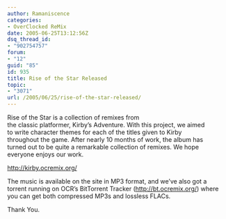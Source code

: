 ```yaml
---
author: Ramaniscence
categories:
- OverClocked ReMix
date: 2005-06-25T13:12:56Z
dsq_thread_id:
- "902754757"
forum:
- "12"
guid: "85"
id: 935
title: Rise of the Star Released
topic:
- "3071"
url: /2005/06/25/rise-of-the-star-released/
---
```


<span class="small">Rise of the Star is a collection of remixes from<br /> the classic platformer, Kirby&#8217;s Adventure. With this project, we aimed<br /> to write character themes for each of the titles given to Kirby<br /> throughout the game. After nearly 10 months of work, the album has<br /> turned out to be quite a remarkable collection of remixes. We hope<br /> everyone enjoys our work.<br /> </p> 

<p>
  <a href="http://kirby.ocremix.org/">http://kirby.ocremix.org/</a>
</p>

<p>
  The music is available on the site in MP3 format, and we&#8217;ve also got a torrent running on OCR&#8217;s BitTorrent Tracker (<a href="http://bt.ocremix.org/">http://bt.ocremix.org/</a>) where you can get both compressed MP3s and lossless FLACs.
</p>

<p>
  Thank You.</span>
</p>